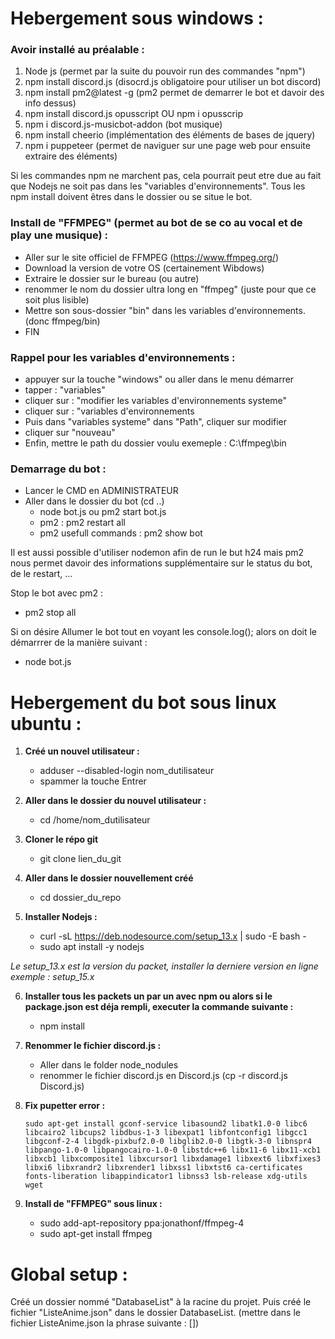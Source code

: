 Hebergement sous windows :
==========================

### Avoir installé au préalable : ###

1. Node js (permet par la suite du pouvoir run des commandes "npm")
2. npm install discord.js (disocrd.js obligatoire pour utiliser un bot discord)
3. npm install pm2@latest -g (pm2 permet de demarrer le bot et davoir des info dessus)
4. npm install discord.js opusscript OU npm i opusscrip
5. npm i discord.js-musicbot-addon (bot musique)
6. npm install cheerio (implémentation des éléments de bases de jquery)
7. npm i puppeteer (permet de naviguer sur une page web pour ensuite extraire des éléments)

Si les commandes npm ne marchent pas, cela pourrait peut etre due au fait que Nodejs ne soit pas dans les "variables d'environnements".
Tous les npm install doivent êtres dans le dossier ou se situe le bot.

### Install de "FFMPEG" (permet au bot de se co au vocal et de play une musique) : ###

- Aller sur le site officiel de FFMPEG (https://www.ffmpeg.org/)
- Download la version de votre OS (certainement Wibdows)
- Extraire le dossier sur le bureau (ou autre)
- renommer le nom du dossier ultra long en "ffmpeg" (juste pour que ce soit plus lisible)
- Mettre son sous-dossier "bin" dans les variables d'environnements. (donc ffmpeg/bin)
- FIN

### Rappel pour les variables d'environnements : ###

- appuyer sur la touche "windows" ou aller dans le menu démarrer
- tapper : "variables"
- cliquer sur : "modifier les variables d'environnements systeme"
- cliquer sur : "variables d'environnements
- Puis dans "variables systeme" dans "Path", cliquer sur modifier
- cliquer sur "nouveau"
- Enfin, mettre le path du dossier voulu exemeple : C:\ffmpeg\bin

### Demarrage du bot : ###

- Lancer le CMD en ADMINISTRATEUR
- Aller dans le dossier du bot (cd ..)
  - node bot.js ou pm2 start bot.js 
  - pm2 : pm2 restart all
  - pm2 usefull commands : pm2 show bot
  
Il est aussi possible d'utiliser nodemon afin de run le but h24 mais pm2 nous permet davoir des informations supplémentaire sur le status du bot, de le restart, ...

Stop le bot avec pm2 :

- pm2 stop all

Si on désire Allumer le bot tout en voyant les console.log(); alors on doit le démarrrer de la manière suivant : 

- node bot.js

Hebergement du bot sous linux ubuntu :
======================================

1. **Créé un nouvel utilisateur :**
    - adduser --disabled-login nom_dutilisateur
    - spammer la touche Entrer
    
2. **Aller dans le dossier du nouvel utilisateur :**
    - cd /home/nom_dutilisateur
    
3. **Cloner le répo git**
    - git clone lien_du_git

4. **Aller dans le dossier nouvellement créé**
    - cd dossier_du_repo

5. **Installer Nodejs :**
   - curl -sL https://deb.nodesource.com/setup_13.x | sudo -E bash -
   - sudo apt install -y nodejs
   
_Le setup_13.x est la version du packet, installer la derniere version en ligne exemple : setup_15.x_

6. **Installer tous les packets un par un avec npm ou alors si le package.json est déja rempli, executer la commande suivante :**
    - npm install

7. **Renommer le fichier discord.js :**
    - Aller dans le folder node_nodules
    - renommer le fichier discord.js en Discord.js (cp -r discord.js Discord.js)

8. **Fix pupetter error :**

    `sudo apt-get install gconf-service libasound2 libatk1.0-0 libc6 libcairo2 libcups2 libdbus-1-3 libexpat1 libfontconfig1 libgcc1 libgconf-2-4 libgdk-pixbuf2.0-0 libglib2.0-0 libgtk-3-0 libnspr4 libpango-1.0-0 libpangocairo-1.0-0 libstdc++6 libx11-6 libx11-xcb1 libxcb1 libxcomposite1 libxcursor1 libxdamage1 libxext6 libxfixes3 libxi6 libxrandr2 libxrender1 libxss1 libxtst6 ca-certificates fonts-liberation libappindicator1 libnss3 lsb-release xdg-utils wget`

9. **Install de "FFMPEG" sous linux :**
    - sudo add-apt-repository ppa:jonathonf/ffmpeg-4
    - sudo apt-get install ffmpeg


Global setup :
==============

Créé un dossier nommé "DatabaseList" à la racine du projet. Puis créé le fichier "ListeAnime.json" dans le dossier DatabaseList. (mettre dans le fichier ListeAnime.json la phrase suivante : [])

